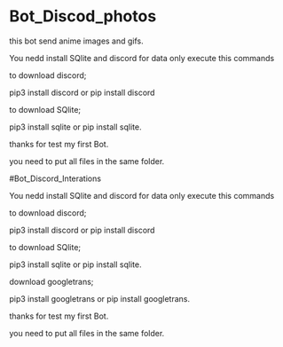 # Bot_Discod_photos
this bot send anime images and gifs.



You nedd install SQlite and discord for data only execute this commands


to download discord;

pip3 install discord or pip install discord

to download SQlite;

pip3 install sqlite or pip install sqlite.


thanks for test my first Bot.

you need to put all files in the same folder.
 


#Bot_Discord_Interations


You nedd install SQlite and discord for data only execute this commands


to download discord;

pip3 install discord or pip install discord

to download SQlite;

pip3 install sqlite or pip install sqlite.

download googletrans;

pip3 install googletrans or pip install googletrans.


thanks for test my first Bot.

you need to put all files in the same folder.
